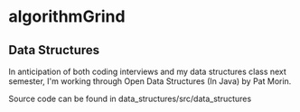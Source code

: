 # algorithmGrind

## Data Structures
In anticipation of both coding interviews and my data structures class next semester, I'm working through Open Data Structures (In Java) by Pat Morin.

Source code can be found in data_structures/src/data_structures
